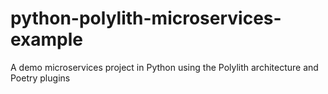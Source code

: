 # python-polylith-microservices-example
A demo microservices project in Python using the Polylith architecture and Poetry plugins
